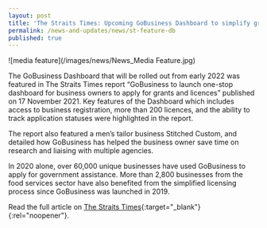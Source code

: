 ```yaml
---
layout: post
title: 'The Straits Times: Upcoming GoBusiness Dashboard to simplify grant and licence applications'
permalink: /news-and-updates/news/st-feature-db
published: true
---
```


<!-- ## GoBusiness in the News -->

![media feature](/images/news/News_Media Feature.jpg)

The GoBusiness Dashboard that will be rolled out from early 2022 was featured in The Straits Times report  “GoBusiness to launch one-stop dashboard for business owners to apply for grants and licences”  published on 17 November 2021. Key features of the Dashboard which includes access to business registration, more than 200 licences, and the ability to track application statuses were highlighted in the report. 

The report also featured a men’s tailor business Stitched Custom, and detailed how GoBusiness has helped the business owner save time on research and liaising with multiple agencies.

In 2020 alone, over 60,000 unique businesses have used GoBusiness to apply for government assistance. More than 2,800 businesses from the food services sector have also benefited from the simplified licensing process since GoBusiness was launched in 2019.

Read the full article on [The Straits Times](https://www.straitstimes.com/business/gobusiness-to-launch-one-stop-dashboard-for-business-owners-to-apply-for-grants-and){:target="_blank"}{:rel="noopener"}.

